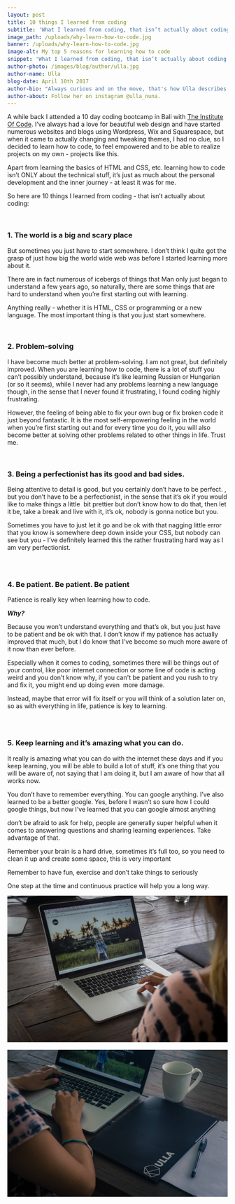 ```yaml
---
layout: post
title: 10 things I learned from coding
subtitle: 'What I learned from coding, that isn’t actually about coding.'
image_path: /uploads/why-learn-how-to-code.jpg
banner: /uploads/why-learn-how-to-code.jpg
image-alt: My top 5 reasons for learning how to code
snippet: 'What I learned from coding, that isn’t actually about coding.'
author-photo: /images/blog/author/ulla.jpg
author-name: Ulla
blog-date: April 10th 2017
author-bio: "Always curious and on the move, that's how Ulla describes herself. She is a passionate traveler turned digital nomad and also the founder of Learn With Locals."
author-about: Follow her on instagram @ulla_nuna.
---
```



A while back I attended a 10 day coding bootcamp in Bali with [The Institute Of Code](http://www.instituteofcode.com/). I’ve always had a love for beautiful web design and have started numerous websites and blogs using Wordpress, Wix and Squarespace, but when it came to actually changing and tweaking themes, I had no clue, so I decided to learn how to code, to feel empowered and to be able to realize projects on my own - projects like this.

Apart from learning the basics of HTML and CSS, etc. learning how to code isn’t ONLY about the technical stuff, it’s just as much about the personal development and the inner journey - at least it was for me.

So here are 10 things I learned from coding - that isn’t actually about coding:

&nbsp;

### 1. The world is a big and scary place

But sometimes you just have to start somewhere. I don’t think I quite got the grasp of just how big the world wide web was before I started learning more about it.

There are in fact numerous of icebergs of things that Man only just began to understand a few years ago, so naturally, there are some things that are hard to understand when you’re first starting out with learning.

Anything really - whether it is HTML, CSS or programming or a new language. The most important thing is that you just start somewhere.

&nbsp;

### 2. Problem-solving

I have become much better at problem-solving. I am not great, but definitely improved. When you are learning how to code, there is a lot of stuff you can’t possibly understand, because it’s like learning Russian or Hungarian (or so it seems), while I never had any problems learning a new language though, in the sense that I never found it frustrating, I found coding highly frustrating.&nbsp;

However, the feeling of being able to fix your own bug or fix broken code it just beyond fantastic. It is the most self-empowering feeling in the world when you’re first starting out and for every time you do it, you will also become better at solving other problems related to other things in life. Trust me.

&nbsp;

### 3. Being a perfectionist has its good and bad sides.

Being attentive to detail is good, but you certainly don’t have to be perfect. , but you don’t have to be a perfectionist, in the sense that it’s ok if you would like to make things a little&nbsp; bit prettier but don’t know how to do that, then let it be, take a break and live with it, it’s ok, nobody is gonna notice but you.

Sometimes you have to just let it go and be ok with that nagging little error that you know is somewhere deep down inside your CSS, but nobody can see but you - I’ve definitely learned this the rather frustrating hard way as I am very perfectionist.

### &nbsp;

### 4. Be patient. Be patient. Be patient&nbsp;

Patience is really key when learning how to code.

***Why?***

Because you won’t understand everything and that’s ok, but you just have to be patient and be ok with that. I don’t know if my patience has actually improved that much, but I do know that I've become so much more aware of it now than ever before.

Especially when it comes to coding, sometimes there will be things out of your control, like poor internet connection or some line of code is acting weird and you don’t know why, if you can't be patient and you rush to try and fix it, you might end up doing even &nbsp;more damage.

Instead, maybe that error will fix itself or you will think of a solution later on, so as with everything in life, patience is key to learning.

### &nbsp;

### 5. Keep learning and it’s amazing what you can do.

It really is amazing what you can do with the internet these days and if you keep learning, you will be able to build a lot of stuff, it’s one thing that you will be aware of, not saying that I am doing it, but I am aware of how that all works now.

You don’t have to remember everything. You can google anything. I’ve also learned to be a better google. Yes, before I wasn’t so sure how I could google things, but now I’ve learned that you can google almost anything

don’t be afraid to ask for help, people are generally super helpful when it comes to answering questions and sharing learning experiences. Take advantage of that.

Remember your brain is a hard drive, sometimes it’s full too, so you need to clean it up and create some space, this is very important

Remember to have fun, exercise and don’t take things to seriously

One step at the time and continuous practice will help you a long way.

![Learning how to code](/images/blog/learn-how-to-code_3.jpg)

![Learning how to code](/images/blog/learn-how-to-code_5.jpg)